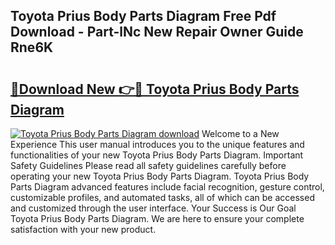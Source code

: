 ## Toyota Prius Body Parts Diagram Free Pdf Download - Part-lNc New Repair Owner Guide Rne6K

# <h2><a href="http://dfq8ba.blite.top/?on=Toyota+Prius+Body+Parts+Diagram">🔗Download New 👉🔴 Toyota Prius Body Parts Diagram</a></h2>

[![Toyota Prius Body Parts Diagram download](https://i.imgur.com/lujVjoI.png)](http://dfq8ba.blite.top/?on=Toyota+Prius+Body+Parts+Diagram)
Welcome to a New Experience This user manual introduces you to the unique features and functionalities of your new Toyota Prius Body Parts Diagram. Important Safety Guidelines Please read all safety guidelines carefully before operating your new Toyota Prius Body Parts Diagram. Toyota Prius Body Parts Diagram advanced features include facial recognition, gesture control, customizable profiles, and automated tasks, all of which can be accessed and customized through the user interface. Your Success is Our Goal Toyota Prius Body Parts Diagram. We are here to ensure your complete satisfaction with your new product.
